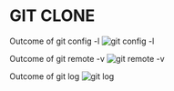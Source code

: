 # GIT CLONE

Outcome of git config -l
![git config -l](C:\Users\Adekemilawrence\Documents\ALTSCHOOL\Clone\altschool_cloud_assignments\assignment_1\images\git_config.png)

Outcome of git remote -v
![git remote -v](C:\Users\Adekemilawrence\Documents\ALTSCHOOL\Clone\altschool_cloud_assignments\assignment_1\images\git_remote.png)

Outcome of git log
![git log](C:\Users\Adekemilawrence\Documents\ALTSCHOOL\Clone\altschool_cloud_assignments\assignment_1\images\git_log.png)